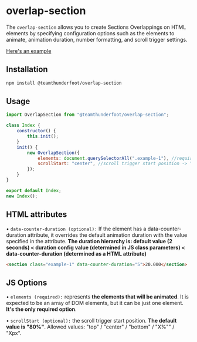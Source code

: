 # overlap-section

The `overlap-section` allows you to create Sections Overlappings on HTML elements by specifying configuration options such as the elements to animate, animation duration, number formatting, and scroll trigger settings.

[Here's an example](https://team-thunderfoot.github.io/overlap-section/)

## Installation

```sh
npm install @teamthunderfoot/overlap-section
```

## Usage

```js
import OverlapSection from "@teamthunderfoot/overlap-section";

class Index {
    constructor() {
        this.init();
    }
    init() {
        new OverlapSection({
            elements: document.querySelectorAll(".example-1"), //required -> the elements that will be translated
            scrollStart: "center", //scroll trigger start position -> "top" / "center" / "bottom" / "X%"" / "Xpx"
        });
    }
}

export default Index;
new Index();
```

## HTML attributes

• `data-counter-duration (optional):` If the element has a data-counter-duration attribute, it overrides the default animation duration with the value specified in the attribute. **The duration hierarchy is: default value (2 seconds) < duration config value (determined in JS class parameters) < data-counter-duration (determined as a HTML attribute)**

```html
<section class="example-1" data-counter-duration="5">20.000</section>

```

## JS Options

• `elements (required):` represents **the elements that will be animated**. It is expected to be an array of DOM elements, but it can be just one element. **It's the only required option**.

• `scrollStart (optional):` the scroll trigger start position. **The default value is "80%"**. Allowed values: "top" / "center" / "bottom" / "X%"" / "Xpx".